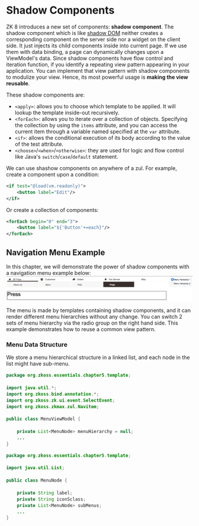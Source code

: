 # Shadow Components

ZK 8 introduces a new set of components: **shadow component**. The shadow component which is like [shadow DOM](http://w3c.github.io/webcomponents/spec/shadow/) neither creates a corresponding component on the server side nor a widget on the client side. It just injects its child components inside into current page. If we use them with data binding, a page can dynamically changes upon a ViewModel's data. Since shadow components have flow control and iteration function, if you identify a repeating view pattern appearing in your application. You can implement that view pattern with shadow components to modulize your view. Hence, its most powerful usage is **making the view reusable**.

These shadow components are:

* `<apply>`: allows you to choose which template to be applied. It will lookup the template inside-out recursively.
* `<forEach>`: allows you to iterate over a collection of objects. Specifying the collection by using the `items` attribute, and you can access the current item through a variable named specified at the `var` attribute.
* `<if>`: allows the conditional execution of its body according to the value of the test attribute.
* `<choose>`/`<when>`/`<otherwise>`: they are used for logic and flow control like Java's `switch`/`case`/`default` statement.


We can use shashow components on anywhere of a zul. For example, create a component upon a condition:
```xml
<if test="@load(vm.readonly)">
    <button label="Edit"/>
</if>
```

Or create a collection of components:
```xml
<forEach begin="0" end="3">
	<button label="${'Button'+=each}"/>
</forEach>
```

## Navigation Menu Example
In this chapter, we will demonstrate the power of shadow components with a navigation menu example below:
![](../images/ze-ch7-menu.png)

The menu is made by templates containing shadow components, and it can render different menu hierarchies without any change. You can switch 2 sets of menu hierarchy via the radio group on the right hand side. This example demonstrates how to reuse a common view pattern.

### Menu Data Structure
We store a menu hierarchical structure in a linked list, and each node in the list might have sub-menu.

```java
package org.zkoss.essentials.chapter5.template;

import java.util.*;
import org.zkoss.bind.annotation.*;
import org.zkoss.zk.ui.event.SelectEvent;
import org.zkoss.zkmax.zul.Navitem;

public class MenuViewModel {

    private List<MenuNode> menuHierarchy = null;
    ...
}
```


```java
package org.zkoss.essentials.chapter5.template;

import java.util.List;

public class MenuNode {

    private String label;
    private String iconSclass;
    private List<MenuNode> subMenus;
    ...
}
```




